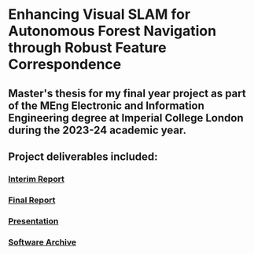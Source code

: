 # Enhancing Visual SLAM for Autonomous Forest Navigation through Robust Feature Correspondence

## Master's thesis for my final year project as part of the MEng Electronic and Information Engineering degree at Imperial College London during the 2023-24 academic year.

## Project deliverables included:

### [Interim Report](Interim_Report.pdf)

### [Final Report](Final_Report.pdf)

### [Presentation]()

### [Software Archive](https://github.com/si220/Forest-SLAM)